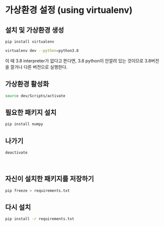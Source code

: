 # 가상환경 설정 (using virtualenv)


## 설치 및 가상환경 생성

```bash
pip install virtualenv

virtualenv dev --python=python3.8
```

이 때 3.8 interpreter가 없다고 뜬다면, 3.8 python이 안깔려 있는 것이므로 3.8버전을 깔거나 다른 버전으로 실행한다.

## 가상환경 활성화

```bash
source dev/Scripts/activate
```

## 필요한 패키지 설치

```bash
pip install numpy
```

## 나가기

```bash
deactivate
```

<br>

## 자신이 설치한 패키지를 저장하기

```bash
pip freeze > requirements.txt
```

## 다시 설치

```bash
pip install -r requirements.txt
```

<br>
